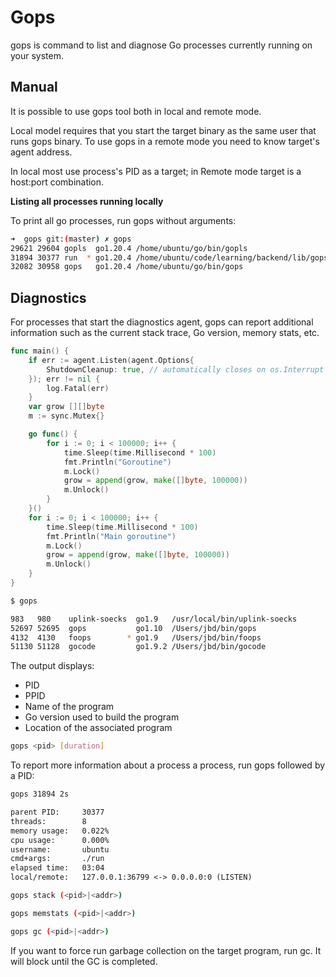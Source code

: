 # Gops

gops is command to list and diagnose Go processes currently running on your system.

## Manual

It is possible to use gops tool both in local and remote mode.

Local model requires that you start the target binary as the same user that runs gops binary. To use gops in a remote mode you need to know target's agent address.

In local most use process's PID as a target; in Remote mode target is a host:port combination.

**Listing all processes running locally**

To print all go processes, run gops without arguments:

```bash
➜  gops git:(master) ✗ gops
29621 29604 gopls  go1.20.4 /home/ubuntu/go/bin/gopls
31894 30377 run  * go1.20.4 /home/ubuntu/code/learning/backend/lib/gops/run
32082 30958 gops   go1.20.4 /home/ubuntu/go/bin/gops
```

## Diagnostics

For processes that start the diagnostics agent, gops can report additional information such as the current stack trace, Go version, memory stats, etc.

```go
func main() {
	if err := agent.Listen(agent.Options{
		ShutdownCleanup: true, // automatically closes on os.Interrupt
	}); err != nil {
		log.Fatal(err)
	}
	var grow [][]byte
	m := sync.Mutex{}

	go func() {
		for i := 0; i < 100000; i++ {
			time.Sleep(time.Millisecond * 100)
			fmt.Println("Goroutine")
			m.Lock()
			grow = append(grow, make([]byte, 100000))
			m.Unlock()
		}
	}()
	for i := 0; i < 100000; i++ {
		time.Sleep(time.Millisecond * 100)
		fmt.Println("Main goroutine")
		m.Lock()
		grow = append(grow, make([]byte, 100000))
		m.Unlock()
	}
}
```

```bash
$ gops

983   980    uplink-soecks  go1.9   /usr/local/bin/uplink-soecks
52697 52695  gops           go1.10  /Users/jbd/bin/gops
4132  4130   foops        * go1.9   /Users/jbd/bin/foops
51130 51128  gocode         go1.9.2 /Users/jbd/bin/gocode
```

The output displays:

- PID
- PPID
- Name of the program
- Go version used to build the program
- Location of the associated program

```bash
gops <pid> [duration]
```

To report more information about a process a process, run gops followed by a PID:


```txt
gops 31894 2s

parent PID:     30377
threads:        8
memory usage:   0.022%
cpu usage:      0.000%
username:       ubuntu
cmd+args:       ./run
elapsed time:   03:04
local/remote:   127.0.0.1:36799 <-> 0.0.0.0:0 (LISTEN)
```

```bash
gops stack (<pid>|<addr>)
```

```bash
gops memstats (<pid>|<addr>)
```

```bash
gops gc (<pid>|<addr>)
```
If you want to force run garbage collection on the target program, run gc. It will block until the GC is completed.
